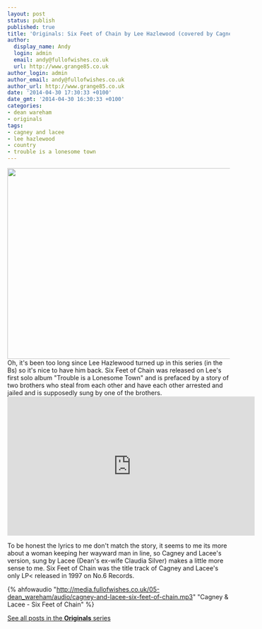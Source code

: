 ```yaml
---
layout: post
status: publish
published: true
title: 'Originals: Six Feet of Chain by Lee Hazlewood (covered by Cagney & Lacee)'
author:
  display_name: Andy
  login: admin
  email: andy@fullofwishes.co.uk
  url: http://www.grange85.co.uk
author_login: admin
author_email: andy@fullofwishes.co.uk
author_url: http://www.grange85.co.uk
date: '2014-04-30 17:30:33 +0100'
date_gmt: '2014-04-30 16:30:33 +0100'
categories:
- dean wareham
- originals
tags:
- cagney and lacee
- lee hazlewood
- country
- trouble is a lonesome town
---
```

<p><img src="http://media.fullofwishes.co.uk/00-misc/pictures/lee-hazlewood-trouble-is-a-lonesome-town.jpg" width="640" height="432" class="aligncenter" /><br />
Oh, it's been too long since Lee Hazlewood turned up in this series (in the Bs) so it's nice to have him back. Six Feet of Chain was released on Lee's first solo album "Trouble is a Lonesome Town" and is prefaced by a story of two brothers who steal from each other and have each other arrested and jailed and is supposedly sung by one of the brothers.<br />
<iframe width="560" height="315" src="https://www.youtube.com/embed/oa3EqjnvqQk" frameborder="0" allowfullscreen></iframe>
<p>To be honest the lyrics to me don't match the story, it seems to me its more about a woman keeping her wayward man in line, so Cagney and Lacee's version, sung by Lacee (Dean's ex-wife Claudia Silver) makes a little more sense to me. Six Feet of Chain was the title track of Cagney and Lacee's only LP< released in 1997 on No.6 Records.</p>

{% ahfowaudio "http://media.fullofwishes.co.uk/05-dean_wareham/audio/cagney-and-lacee-six-feet-of-chain.mp3" "Cagney & Lacee - Six Feet of Chain" %}

<p><a href="/category/originals/" title="List: Originals">See all posts in the <strong>Originals</strong> series</a></p>
